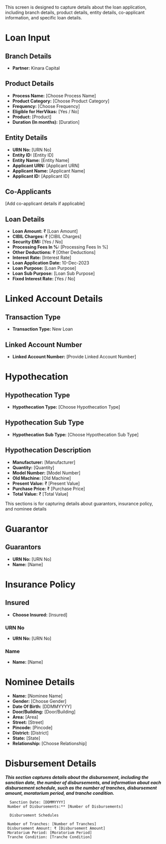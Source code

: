 This  screen is designed to capture details about the loan application, including branch details, product details, entity details, co-applicant information, and specific loan details.

# Loan Input

## Branch Details

- **Partner:** Kinara Capital

## Product Details

- **Process Name:** [Choose Process Name]
- **Product Category:** [Choose Product Category]
- **Frequency:** [Choose Frequency]
- **Eligible for HerVikas:** [Yes / No]
- **Product:** [Product]
- **Duration (In months):** [Duration]

## Entity Details

- **URN No:** [URN No]
- **Entity ID:** [Entity ID]
- **Entity Name:** [Entity Name]
- **Applicant URN:** [Applicant URN]
- **Applicant Name:** [Applicant Name]
- **Applicant ID:** [Applicant ID]

## Co-Applicants

[Add co-applicant details if applicable]

## Loan Details

- **Loan Amount:** ₹ [Loan Amount]
- **CIBIL Charges:** ₹ [CIBIL Charges]
- **Security EMI:** [Yes / No]
- **Processing Fees In %:** [Processing Fees In %]
- **Other Deductions:** ₹ [Other Deductions]
- **Interest Rate:** [Interest Rate]
- **Loan Application Date:** 10-Dec-2023
- **Loan Purpose:** [Loan Purpose]
- **Loan Sub Purpose:** [Loan Sub Purpose]
- **Fixed Interest Rate:** [Yes / No]


# Linked Account Details

## Transaction Type
- **Transaction Type:** New Loan
## Linked Account Number
- **Linked Account Number:** [Provide Linked Account Number]


# Hypothecation

## Hypothecation Type

- **Hypothecation Type:** [Choose Hypothecation Type]

## Hypothecation Sub Type

- **Hypothecation Sub Type:** [Choose Hypothecation Sub Type]

## Hypothecation Description

- **Manufacturer:** [Manufacturer]
- **Quantity:** [Quantity]
- **Model Number:** [Model Number]
- **Old Machine:** [Old Machine]
- **Present Value:** ₹ [Present Value]
- **Purchase Price:** ₹ [Purchase Price]
- **Total Value:** ₹ [Total Value]



This sections is for capturing details about guarantors, insurance policy, and nominee details
# Guarantor

## Guarantors

- **URN No:** [URN No]
- **Name:** [Name]

# Insurance Policy

## Insured

- **Choose Insured:** [Insured]

### URN No

- **URN No:** [URN No]

### Name

- **Name:** [Name]

# Nominee Details

- **Name:** [Nominee Name]
- **Gender:** [Choose Gender]
- **Date Of Birth:** [DDMMYYYY]
- **Door/Building:** [Door/Building]
- **Area:** [Area]
- **Street:** [Street]
- **Pincode:** [Pincode]
- **District:** [District]
- **State:** [State]
- **Relationship:** [Choose Relationship]



# Disbursement Details
 ***This section captures details about the disbursement, including the sanction date, the number of disbursements, and information about each disbursement schedule, such as the number of tranches, disbursement amount, moratorium period, and tranche condition.***

      Sanction Date: [DDMMYYYY]
     Number of Disbursements:** [Number of Disbursements]
     
      Disbursement Schedules

     Number of Tranches: [Number of Tranches]
     Disbursement Amount: ₹ [Disbursement Amount]
     Moratorium Period: [Moratorium Period]
     Tranche Condition: [Tranche Condition]
     
     